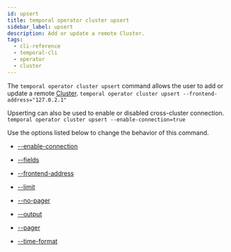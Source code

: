 ```yaml
---
id: upsert
title: temporal operator cluster upsert
sidebar_label: upsert
description: Add or update a remote Cluster.
tags:
  - cli-reference
  - temporal-cli
  - operator
  - cluster
---
```


The `temporal operator cluster upsert` command allows the user to add or update a remote [Cluster](/concepts/what-is-a-temporal-cluster).
`temporal operator cluster upsert --frontend-address="127.0.2.1"`

Upserting can also be used to enable or disabled cross-cluster connection.
`temporal operator cluster upsert --enable-connection=true`

Use the options listed below to change the behavior of this command.

- [--enable-connection](/cli/cmd-options/enable-connection)

- [--fields](/cli/cmd-options/fields)

- [--frontend-address](/cli/cmd-options/frontend-address)

- [--limit](/cli/cmd-options/limit)

- [--no-pager](/cli/cmd-options/no-pager)

- [--output](/cli/cmd-options/output)

- [--pager](/cli/cmd-options/pager)

- [--time-format](/cli/cmd-options/time-format)

